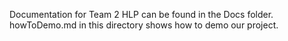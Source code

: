 Documentation for Team 2 HLP can be found in the Docs folder. 
howToDemo.md in this directory shows how to demo our project.
